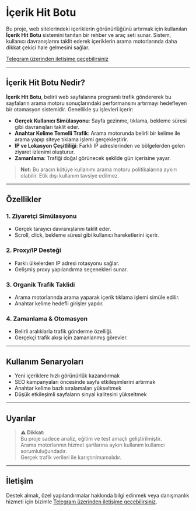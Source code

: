 # İçerik Hit Botu

Bu proje, web sitelerindeki içeriklerin görünürlüğünü artırmak için kullanılan **İçerik Hit Botu** sistemini tanıtan bir rehber ve araç seti sunar. Sistem, kullanıcı davranışlarını taklit ederek içeriklerin arama motorlarında daha dikkat çekici hale gelmesini sağlar.

[Telegram üzerinden iletişime geçebilirsiniz](https://t.me/baneseo)

---

## İçerik Hit Botu Nedir?

**İçerik Hit Botu**, belirli web sayfalarına programlı trafik göndererek bu sayfaların arama motoru sonuçlarındaki performansını artırmayı hedefleyen bir otomasyon sistemidir. Genellikle şu işlevleri içerir:

- **Gerçek Kullanıcı Simülasyonu**: Sayfa gezinme, tıklama, bekleme süresi gibi davranışları taklit eder.
- **Anahtar Kelime Temelli Trafik**: Arama motorunda belirli bir kelime ile arama yapıp siteye tıklama işlemi gerçekleştirir.
- **IP ve Lokasyon Çeşitliliği**: Farklı IP adreslerinden ve bölgelerden gelen ziyaret izlenimi oluşturur.
- **Zamanlama**: Trafiği doğal görünecek şekilde gün içerisine yayar.

> **Not:** Bu aracın kötüye kullanımı arama motoru politikalarına aykırı olabilir. Etik dışı kullanım tavsiye edilmez.

---

## Özellikler

### 1. Ziyaretçi Simülasyonu
- Gerçek tarayıcı davranışlarını taklit eder.
- Scroll, click, bekleme süresi gibi kullanıcı hareketlerini içerir.

### 2. Proxy/IP Desteği
- Farklı ülkelerden IP adresi rotasyonu sağlar.
- Gelişmiş proxy yapılandırma seçenekleri sunar.

### 3. Organik Trafik Taklidi
- Arama motorlarında arama yaparak içerik tıklama işlemi simüle edilir.
- Anahtar kelime hedefli girişler yapılır.

### 4. Zamanlama & Otomasyon
- Belirli aralıklarla trafik gönderme özelliği.
- Gerçekçi trafik akışı için zamanlanmış görevler.

---

## Kullanım Senaryoları

- Yeni içeriklere hızlı görünürlük kazandırmak
- SEO kampanyaları öncesinde sayfa etkileşimlerini artırmak
- Anahtar kelime bazlı sıralamaları yükseltmek
- Düşük etkileşimli sayfaların sinyal kalitesini yükseltmek

---

## Uyarılar

> **⚠️ Dikkat:**  
> Bu proje sadece analiz, eğitim ve test amaçlı geliştirilmiştir.  
> Arama motorlarının hizmet şartlarına aykırı kullanım kullanıcı sorumluluğundadır.  
> Gerçek trafik verileri ile karıştırılmamalıdır.

---

## İletişim

Destek almak, özel yapılandırmalar hakkında bilgi edinmek veya danışmanlık hizmeti için bizimle [Telegram üzerinden iletişime geçebilirsiniz](https://t.me/baneseo).

